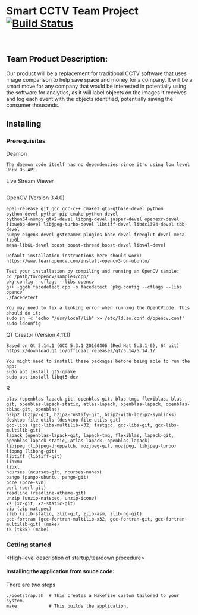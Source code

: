 # Smart CCTV Team Project <br> [![Build Status](https://travis-ci.org/ChicoState/SmartCCTV.svg?branch=master)](https://travis-ci.org/ChicoState/SmartCCTV.svg?branch=master)

</br>

## Team Product Description: 
Our product will be a replacement for traditional CCTV software that uses image comparison to help save space and money for a company. It will be a smart move for any company that would be interested in potentially using the software for analytics, as it will label objects on the images it receives and log each event with the objects identified, potentially saving the consumer thousands. 

## Installing ##
### Prerequisites
Deamon
```
The daemon code itself has no dependencies since it's using low level Unix OS API.
``` 

Live Stream Viewer
```
```

OpenCV (Version 3.4.0)
```
epel-release git gcc gcc-c++ cmake3 qt5-qtbase-devel python 
python-devel python-pip cmake python-devel 
python34-numpy gtk2-devel libpng-devel jasper-devel openexr-devel 
libwebp-devel libjpeg-turbo-devel libtiff-devel libdc1394-devel tbb-devel 
numpy eigen3-devel gstreamer-plugins-base-devel freeglut-devel mesa-libGL 
mesa-libGL-devel boost boost-thread boost-devel libv4l-devel

Default installation instructions here should work:
https://www.learnopencv.com/install-opencv3-on-ubuntu/

Test your installation by compiling and running an OpenCV sample:
cd /path/to/opencv/samples/cpp/
pkg-config --cflags --libs opencv
g++ -ggdb facedetect.cpp -o facedetect `pkg-config --cflags --libs opencv`
./facedetect

You may need to fix a linking error when running the OpenCVcode. This should do it:
sudo sh -c 'echo "/usr/local/lib" >> /etc/ld.so.conf.d/opencv.conf' 
sudo ldconfig
``` 

QT Creator (Version 4.11.1)
```
Based on Qt 5.14.1 (GCC 5.3.1 20160406 (Red Hat 5.3.1-6), 64 bit)
https://download.qt.io/official_releases/qt/5.14/5.14.1/

You might need to install these packages before being able to run the app:
sudo apt install qt5-qmake
sudo apt install libqt5-dev
```

R
```
blas (openblas-lapack-git, openblas-git, blas-tmg, flexiblas, blas-git, openblas-lapack-static, atlas-lapack, openblas-lapack, openblas-cblas-git, openblas)
bzip2 (bzip2-git, bzip2-rustify-git, bzip2-with-lbzip2-symlinks)
desktop-file-utils (desktop-file-utils-git)
gcc-libs (gcc-libs-multilib-x32, fastgcc, gcc-libs-git, gcc-libs-multilib-git)
lapack (openblas-lapack-git, lapack-tmg, flexiblas, lapack-git, openblas-lapack-static, atlas-lapack, openblas-lapack)
libjpeg (libjpeg-droppatch, mozjpeg-git, mozjpeg, libjpeg-turbo)
libpng (libpng-git)
libtiff (libtiff-git)
libxmu
libxt
ncurses (ncurses-git, ncurses-nohex)
pango (pango-ubuntu, pango-git)
pcre (pcre-svn)
perl (perl-git)
readline (readline-athame-git)
unzip (unzip-natspec, unzip-iconv)
xz (xz-git, xz-static-git)
zip (zip-natspec)
zlib (zlib-static, zlib-git, zlib-asm, zlib-ng-git)
gcc-fortran (gcc-fortran-multilib-x32, gcc-fortran-git, gcc-fortran-multilib-git) (make)
tk (tk85) (make)
```
### Getting started
<High-level description of startup/teardown procedure>

#### Installing the application from souce code:

There are two steps

```
./bootstrap.sh  # This creates a Makefile custom tailored to your system.
make            # This builds the application.
```


